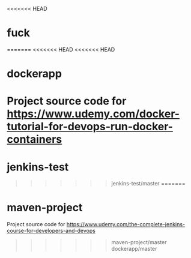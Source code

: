<<<<<<< HEAD
# fuck
=======
<<<<<<< HEAD
<<<<<<< HEAD
# dockerapp
Project source code for https://www.udemy.com/docker-tutorial-for-devops-run-docker-containers
=======
# jenkins-test
>>>>>>> jenkins-test/master
=======
# maven-project
Project source code for https://www.udemy.com/the-complete-jenkins-course-for-developers-and-devops
>>>>>>> maven-project/master
>>>>>>> dockerapp/master
